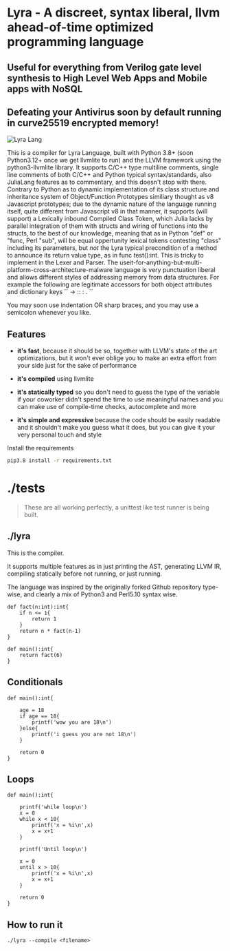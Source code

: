 # Lyra - A discreet, syntax liberal, llvm ahead-of-time optimized programming language 
## Useful for everything from Verilog gate level synthesis to High Level Web Apps and Mobile apps with NoSQL
## Defeating your Antivirus soon by default running in curve25519 encrypted memory!

![Lyra Lang](https://github.com/zdanl/lyra-lang/blob/main/github-header-image%20(1).png?raw=true)

This is a compiler for Lyra Language, built with Python 3.8+ (soon Python3.12+ once we get llvmlite to run) and the LLVM framework using the python3-llvmlite library. It supports C/C++ type multiline comments, single line comments of both C/C++ and Python typical syntax/standards, also JuliaLang features as to commentary, and this doesn't stop with there. Contrary to Python as to dynamic implementation of its class structure and inheritance system of Object/Function Prototypes similiary thought as v8 Javascript prototypes; due to the dynamic nature of the language running itself, quite different from Javascript v8 in that manner, it supports (will support) a Lexically inbound Compiled Class Token, which Julia lacks by parallel integration of them with structs and wiring of functions into the structs, to the best of our knowledge, meaning that as in Python "def" or "func, Perl "sub", will be equal oppertunity lexical tokens contesting "class" including its parameters, but *not* the Lyra typical precondition of a method to announce its return value type, as in func test():int. This is tricky to implement in the Lexer and Parser. The useit-for-anything-but-multi-platform-cross-architecture-malware language  is very punctuation liberal and allows different styles of addressing memory from data structures. For example the following are legitimate accessors for both object attributes and dictionary keys ´´ -> :: : . ´´ 

You may soon use indentation OR sharp braces, and you may use a semicolon whenever you like. 
 
 ## Features
- **it's fast**, because it should be so, together with LLVM's state of the art optimizations, but it won't ever oblige you to make
                 an extra effort from your side just for the sake of performance

- **it's compiled** using llvmlite

- **it's statically typed** so you don't need to guess the type of the variable if your coworker didn't spend the time to use meaningful names and you can make use of compile-time checks, autocomplete and more

- **it's simple and expressive** because the code should be easily readable and it shouldn't make you guess what it does, but you can give it your very personal touch and style

Install the requirements
```bash
pip3.8 install -r requirements.txt
```

# ./tests

> These are all working perfectly, a unittest like test runner is being built.

## ./lyra

This is the compiler.

It supports multiple features as in just printing the AST, generating LLVM IR, compiling statically before not running, or just running.

The language was inspired by the originally forked Github repository type-wise, and clearly a mix of Python3 and Perl5.10 syntax wise.

```
def fact(n:int):int{
    if n <= 1{
        return 1
    }
    return n * fact(n-1)
}

def main():int{
    return fact(6)
}
```

## Conditionals

```
def main():int{

    age = 18
    if age == 18{
        printf('wow you are 18\n')
    }else{
        printf('i guess you are not 18\n')
    }

    return 0
}
```

## Loops

```
def main():int{

    printf('while loop\n')
    x = 0
    while x < 10{
        printf('x = %i\n',x)
        x = x+1
    }

    printf('Until loop\n')

    x = 0
    until x > 10{
        printf('x = %i\n',x)
        x = x+1
    }

    return 0
}
```
## How to run it

```
./lyra --compile <filename>
```
